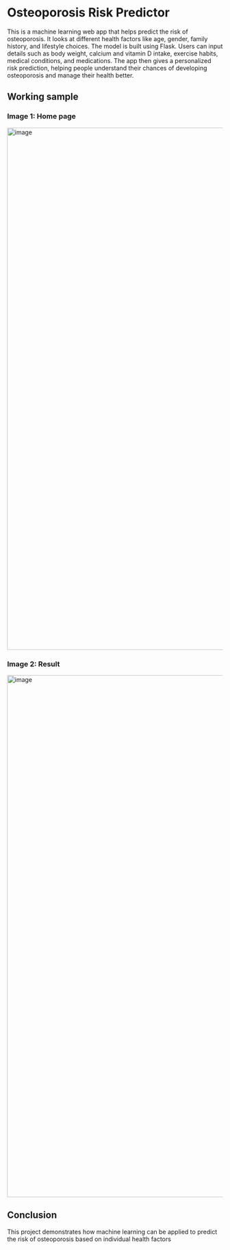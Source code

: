 # Osteoporosis Risk Predictor

This is a machine learning web app that helps predict the risk of osteoporosis. It looks at different health factors like age, gender, family history, and lifestyle choices. The model is built using Flask. Users can input details such as body weight, calcium and vitamin D intake, exercise habits, medical conditions, and medications. The app then gives a personalized risk prediction, helping people understand their chances of developing osteoporosis and manage their health better.

## Working sample
### Image 1: Home page

<img width="1219" alt="image" src="https://github.com/user-attachments/assets/6cbb5b42-eaad-4a38-aa9f-70bcfd55ba91">

### Image 2: Result
<img width="1219" alt="image" src="https://github.com/user-attachments/assets/cddeedb4-1095-44e2-8e80-9691be293621">

## Conclusion
This project demonstrates how machine learning can be applied to predict the risk of osteoporosis based on individual health factors
